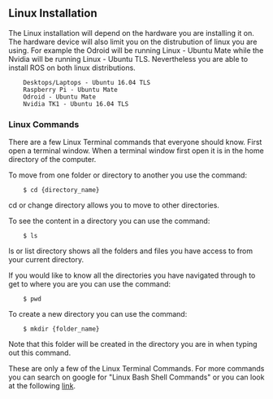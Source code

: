 ## Linux Installation

The Linux installation will depend on the hardware you are installing it on. The hardware device will also limit you on the distrubution of linux you are using. For example the Odroid will be running Linux - Ubuntu Mate while the Nvidia will be running Linux - Ubuntu TLS. Nevertheless you are able to install ROS on both linux distributions.

		Desktops/Laptops - Ubuntu 16.04 TLS
		Raspberry Pi - Ubuntu Mate
		Odroid - Ubuntu Mate
		Nvidia TK1 - Ubuntu 16.04 TLS

### Linux Commands

There are a few Linux Terminal commands that everyone should know. First open a terminal window. When a terminal window first open it is in the home directory of the computer.

To move from one folder or directory to another you use the command:

		$ cd {directory_name}

cd or change directory allows you to move to other directories.

To see the content in a directory you can use the command:

		$ ls

ls or list directory shows all the folders and files you have access to from your current directory.

If you would like to know all the directories you have navigated through to get to where you are you can use the command:

		$ pwd

To create a new directory you can use the command:

		$ mkdir {folder_name}

Note that this folder will be created in the directory you are in when typing out this command.

These are only a few of the Linux Terminal Commands. For more commands you can search on google for "Linux Bash Shell Commands" or you can look at the following [link](https://learncodethehardway.org/unix/bash_cheat_sheet.pdf).